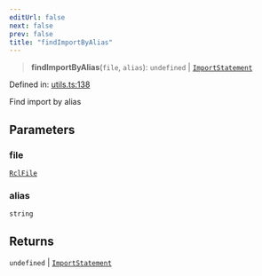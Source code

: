 ```yaml
---
editUrl: false
next: false
prev: false
title: "findImportByAlias"
---
```


> **findImportByAlias**(`file`, `alias`): `undefined` \| [`ImportStatement`](/api/ast/interfaces/importstatement/)

Defined in: [utils.ts:138](https://github.com/rcs-agents/rcs-lang/blob/81d17140acf0fdf5d22c6fbab7c85de9a28f20ae/packages/ast/src/utils.ts#L138)

Find import by alias

## Parameters

### file

[`RclFile`](/api/ast/interfaces/rclfile/)

### alias

`string`

## Returns

`undefined` \| [`ImportStatement`](/api/ast/interfaces/importstatement/)
